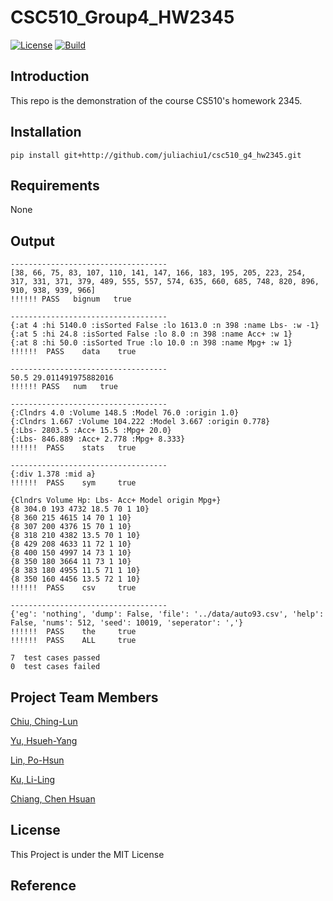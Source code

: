 # CSC510_Group4_HW2345
<a href="https://github.com/juliachiu1/csc510_g4_hw2345/blob/main/LICENSE"><img 
alt="License" src="https://img.shields.io/badge/license-MIT-green"></a>
[![Build](https://github.com/juliachiu1/csc510_g4_hw2345/actions/workflows/test.yml/badge.svg)](https://github.com/juliachiu1/csc510_g4_hw2345/actions/workflows/test.yml)

## Introduction
This repo is the demonstration of the course CS510's homework 2345.

## Installation
```
pip install git+http://github.com/juliachiu1/csc510_g4_hw2345.git
```
## Requirements
None

## Output
```
-----------------------------------
[38, 66, 75, 83, 107, 110, 141, 147, 166, 183, 195, 205, 223, 254, 317, 331, 371, 379, 489, 555, 557, 574, 635, 660, 685, 748, 820, 896, 910, 938, 939, 966]
!!!!!! PASS   bignum   true
 
-----------------------------------
{:at 4 :hi 5140.0 :isSorted False :lo 1613.0 :n 398 :name Lbs- :w -1}
{:at 5 :hi 24.8 :isSorted False :lo 8.0 :n 398 :name Acc+ :w 1}
{:at 8 :hi 50.0 :isSorted True :lo 10.0 :n 398 :name Mpg+ :w 1}
!!!!!!  PASS    data    true

-----------------------------------
50.5 29.011491975882016
!!!!!! PASS   num   true
 
-----------------------------------
{:Clndrs 4.0 :Volume 148.5 :Model 76.0 :origin 1.0}
{:Clndrs 1.667 :Volume 104.222 :Model 3.667 :origin 0.778}
{:Lbs- 2803.5 :Acc+ 15.5 :Mpg+ 20.0}
{:Lbs- 846.889 :Acc+ 2.778 :Mpg+ 8.333}
!!!!!!  PASS    stats   true

-----------------------------------
{:div 1.378 :mid a}
!!!!!!  PASS    sym     true

{Clndrs Volume Hp: Lbs- Acc+ Model origin Mpg+}
{8 304.0 193 4732 18.5 70 1 10}
{8 360 215 4615 14 70 1 10}
{8 307 200 4376 15 70 1 10}
{8 318 210 4382 13.5 70 1 10}
{8 429 208 4633 11 72 1 10}
{8 400 150 4997 14 73 1 10}
{8 350 180 3664 11 73 1 10}
{8 383 180 4955 11.5 71 1 10}
{8 350 160 4456 13.5 72 1 10}
!!!!!!  PASS    csv     true

-----------------------------------
{'eg': 'nothing', 'dump': False, 'file': '../data/auto93.csv', 'help': False, 'nums': 512, 'seed': 10019, 'seperator': ','}
!!!!!!  PASS    the     true
!!!!!!  PASS    ALL     true

7  test cases passed
0  test cases failed
```

## Project Team Members
[Chiu, Ching-Lun](https://github.com/juliachiu1)

[Yu, Hsueh-Yang](https://github.com/Hsueh-YANG)

[Lin, Po-Hsun](https://github.com/123standup)

[Ku, Li-Ling](https://github.com/Chloe-Ku)

[Chiang, Chen Hsuan](https://github.com/jackson910210)

## License
This Project is under the MIT License

## Reference

